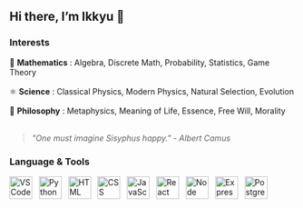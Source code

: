 ## Hi there, I’m Ikkyu 👋

### Interests  

📐 **Mathematics** : Algebra, Discrete Math, Probability, Statistics, Game Theory  <br><br>
⚛️ **Science** : Classical Physics, Modern Physics, Natural Selection, Evolution   <br><br>
🧠 **Philosophy** : Metaphysics, Meaning of Life, Essence, Free Will, Morality  <br><br>


> *"One must imagine Sisyphus happy."* - *Albert Camus*



### Language & Tools
<img src="https://upload.wikimedia.org/wikipedia/commons/thumb/9/9a/Visual_Studio_Code_1.35_icon.svg/2048px-Visual_Studio_Code_1.35_icon.svg.png" height="40px" alt="VS Code"> &nbsp; <img src="https://upload.wikimedia.org/wikipedia/commons/thumb/c/c3/Python-logo-notext.svg/1200px-Python-logo-notext.svg.png" height="40px" alt="Python"> &nbsp; <img src="https://www.w3.org/html/logo/downloads/HTML5_Badge_512.png" height="40px" alt="HTML"> &nbsp; <img src="https://upload.wikimedia.org/wikipedia/commons/thumb/6/62/CSS3_logo.svg/2048px-CSS3_logo.svg.png" height="40px" alt="CSS"> &nbsp; <img src="https://cdn.worldvectorlogo.com/logos/logo-javascript.svg" height="40px" alt="JavaScript"> &nbsp; <img src="https://upload.wikimedia.org/wikipedia/commons/thumb/a/a7/React-icon.svg/1200px-React-icon.svg.png" height="40px" alt="React"> &nbsp; <img src="https://icon.icepanel.io/Technology/svg/Node.js.svg" height="40px" alt="Node"> &nbsp; <img src="https://img.icons8.com/color/512/express-js.png" height="40px" alt="Express"> &nbsp; <img src="https://upload.wikimedia.org/wikipedia/commons/thumb/2/29/Postgresql_elephant.svg/540px-Postgresql_elephant.svg.png?20080116191800" height="40px" alt="Postgresql">

